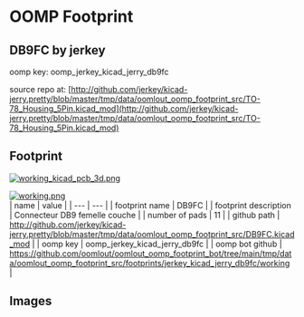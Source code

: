 # OOMP Footprint  
## DB9FC  by jerkey  
  
oomp key: oomp_jerkey_kicad_jerry_db9fc  
  
source repo at: [http://github.com/jerkey/kicad-jerry.pretty/blob/master/tmp/data/oomlout_oomp_footprint_src/TO-78_Housing_5Pin.kicad_mod](http://github.com/jerkey/kicad-jerry.pretty/blob/master/tmp/data/oomlout_oomp_footprint_src/TO-78_Housing_5Pin.kicad_mod)  
## Footprint  
  
[![working_kicad_pcb_3d.png](working_kicad_pcb_3d_600.png)](working_kicad_pcb_3d.png)  
  
[![working.png](working_600.png)](working.png)  
| name | value | 
| --- | --- | 
| footprint name | DB9FC | 
| footprint description | Connecteur DB9 femelle couche | 
| number of pads | 11 | 
| github path | http://github.com/jerkey/kicad-jerry.pretty/blob/master/tmp/data/oomlout_oomp_footprint_src/DB9FC.kicad_mod | 
| oomp key | oomp_jerkey_kicad_jerry_db9fc | 
| oomp bot github | https://github.com/oomlout/oomlout_oomp_footprint_bot/tree/main/tmp/data/oomlout_oomp_footprint_src/footprints/jerkey_kicad_jerry_db9fc/working | 
## Images  
